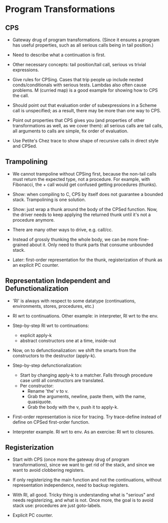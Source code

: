 Program Transformations
=======================

CPS
---

  * Gateway drug of program transformations.  (Since it ensures a
    program has useful properties, such as all serious calls being in
    tail position.)

  * Need to describe what a continuation is first.

  * Other necessary concepts: tail position/tail call, serious vs
    trivial expressions.

  * Give rules for CPSing.  Cases that trip people up include nested
    conds/conditionals with serious tests.  Lambdas also often cause
    problems.  M (curried map) is a good example for showing how to
    CPS the call.
    
  * Should point out that evaluation order of subexpressions in a
    Scheme call is unspecified; as a result, there may be more than
    one way to CPS.   
    
  * Point out properties that CPS gives you (and properties of other
    transformations as well, as we cover them): all serious calls are
    tail calls, all arguments to calls are simple, fix order of
    evaluation.

  * Use Petite's Chez trace to show shape of recursive calls in direct
    style and CPSed.

Trampolining
------------

  * We cannot trampoline without CPSing first, because the non-tail
    calls must return the expected type, not a procedure. For example,
    with Fibonacci, the + call would get confused getting procedures
    (thunks).

  * Show: when compiling to C, CPS by itself does not guarantee a
    bounded stack. Trampolining is one solution.

  * Show: just wrap a thunk around the body of the CPSed function.
    Now, the driver needs to keep applying the returned thunk until
    it's not a procedure anymore.

  * There are many other ways to drive, e.g. call/cc.

  * Instead of grossly thunking the whole body, we can be more
    fine-grained about it. Only need to thunk parts that consume
    unbounded stack.

  * Later: first-order representation for the thunk, registerization
    of thunk as an explicit PC counter.

Representation Independent and Defunctionalization
--------------------------------------------------

  * 'RI' is always with respect to some datatype (continuations,
    environments, stores, procedures, etc.)

  * RI wrt to continuations. Other example: in interpreter, RI wrt to
    the env.

  * Step-by-step RI wrt to continuations:
    * explicit apply-k
    * abstract constructors one at a time, inside-out

  * Now, on to defunctionalization: we shift the smarts from the
    constructors to the destructor (apply-k).

  * Step-by-step defunctionalization:
    * Start by changing apply-k to a matcher. Falls through procedure
      case until all constructors are translated.
    * Per constructor:
      * Rename 'the' v to v.
      * Grab the arguments, newline, paste them, with the name,
        quasiquote.
      * Grab the body with the v, push it to apply-k.

  * First-order representation is nice for tracing. Try trace-define
    instead of define on CPSed first-order function.

  * Interpreter example. RI wrt to env. As an exercise: RI wrt to
    closures.

Registerization
---------------

  * Start with CPS (once more the gateway drug of program
    transformations), since we want to get rid of the stack, and since
    we want to avoid clobbering registers.

  * If only registerizing the main function and not the continuations,
    without representation independence, need to backup registers.

  * With RI, all good. Tricky thing is understanding what is "serious"
    and needs registerizing, and what is not. Once more, the goal is
    to avoid stack use: procedures are just goto-labels.

  * Explicit PC counter.
